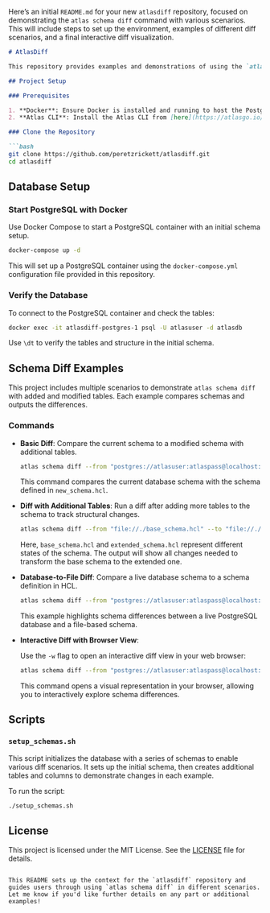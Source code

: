 Here’s an initial `README.md` for your new `atlasdiff` repository, focused on demonstrating the `atlas schema diff` command with various scenarios. This will include steps to set up the environment, examples of different diff scenarios, and a final interactive diff visualization.

```markdown
# AtlasDiff

This repository provides examples and demonstrations of using the `atlas schema diff` command with PostgreSQL. The goal is to explore various ways to compare database schemas, culminating in a visual diff using the `-w` flag.

## Project Setup

### Prerequisites

1. **Docker**: Ensure Docker is installed and running to host the PostgreSQL database container.
2. **Atlas CLI**: Install the Atlas CLI from [here](https://atlasgo.io/cli).

### Clone the Repository

```bash
git clone https://github.com/peretzrickett/atlasdiff.git
cd atlasdiff
```

## Database Setup

### Start PostgreSQL with Docker

Use Docker Compose to start a PostgreSQL container with an initial schema setup.

```bash
docker-compose up -d
```

This will set up a PostgreSQL container using the `docker-compose.yml` configuration file provided in this repository.

### Verify the Database

To connect to the PostgreSQL container and check the tables:

```bash
docker exec -it atlasdiff-postgres-1 psql -U atlasuser -d atlasdb
```

Use `\dt` to verify the tables and structure in the initial schema.

## Schema Diff Examples

This project includes multiple scenarios to demonstrate `atlas schema diff` with added and modified tables. Each example compares schemas and outputs the differences.

### Commands

- **Basic Diff**: Compare the current schema to a modified schema with additional tables.

  ```bash
  atlas schema diff --from "postgres://atlasuser:atlaspass@localhost:5432/atlasdb?sslmode=disable" --to "file://./new_schema.hcl"
  ```

  This command compares the current database schema with the schema defined in `new_schema.hcl`.

- **Diff with Additional Tables**: Run a diff after adding more tables to the schema to track structural changes.

  ```bash
  atlas schema diff --from "file://./base_schema.hcl" --to "file://./extended_schema.hcl"
  ```

  Here, `base_schema.hcl` and `extended_schema.hcl` represent different states of the schema. The output will show all changes needed to transform the base schema to the extended one.

- **Database-to-File Diff**: Compare a live database schema to a schema definition in HCL.

  ```bash
  atlas schema diff --from "postgres://atlasuser:atlaspass@localhost:5432/atlasdb?sslmode=disable" --to "file://./updated_schema.hcl"
  ```

  This example highlights schema differences between a live PostgreSQL database and a file-based schema.

- **Interactive Diff with Browser View**:

  Use the `-w` flag to open an interactive diff view in your web browser:

  ```bash
  atlas schema diff --from "postgres://atlasuser:atlaspass@localhost:5432/atlasdb?sslmode=disable" --to "file://./final_schema.hcl" -w
  ```

  This command opens a visual representation in your browser, allowing you to interactively explore schema differences.

## Scripts

### `setup_schemas.sh`

This script initializes the database with a series of schemas to enable various diff scenarios. It sets up the initial schema, then creates additional tables and columns to demonstrate changes in each example.

To run the script:

```bash
./setup_schemas.sh
```

## License

This project is licensed under the MIT License. See the [LICENSE](LICENSE) file for details.
```

This README sets up the context for the `atlasdiff` repository and guides users through using `atlas schema diff` in different scenarios. Let me know if you'd like further details on any part or additional examples!
